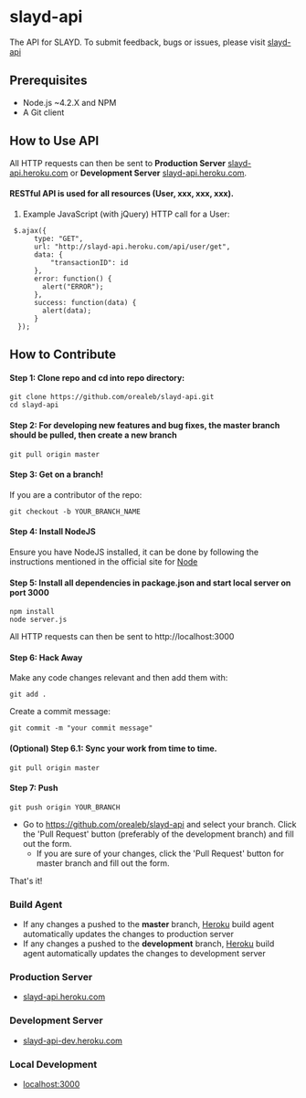 slayd-api
=======

The API for SLAYD. To submit feedback, bugs or issues, please visit [slayd-api](https://github.com/orealeb/slayd/)

## Prerequisites

- Node.js ~4.2.X and NPM
- A Git client 

## How to Use API
All HTTP requests can then be sent to **Production Server** [slayd-api.heroku.com](https://slayd-api.heroku.com) or **Development Server** [slayd-api.heroku.com](https://slayd-api.heroku.com).

#### RESTful API is used for all resources (User, xxx, xxx, xxx).

1. Example JavaScript (with jQuery) HTTP call for a User:
```
 $.ajax({
      type: "GET",
      url: "http://slayd-api.heroku.com/api/user/get", 
      data: {
          "transactionID": id
      },
      error: function() {
        alert("ERROR");
      },
      success: function(data) {
        alert(data);
      }
  }); 
```

## How to Contribute
#### Step 1: Clone repo and cd into repo directory:
```
git clone https://github.com/orealeb/slayd-api.git
cd slayd-api
```

#### Step 2: For developing new features and bug fixes, the master branch should be pulled, then create a new branch
```
git pull origin master
```

#### Step 3: Get on a branch!
If you are a contributor of the repo:
```
git checkout -b YOUR_BRANCH_NAME
```

#### Step 4: Install NodeJS
Ensure you have NodeJS installed, it can be done by following the instructions mentioned in the official site for [Node](http://nodejs.org/)

#### Step 5: Install all dependencies in package.json and start local server on port 3000
```
npm install 
node server.js
```
All HTTP requests can then be sent to http://localhost:3000

#### Step 6: Hack Away
Make any code changes relevant and then add them with: 

```
git add .
```

Create a commit message: 

```
git commit -m "your commit message" 
```

#### (Optional) Step 6.1: Sync your work from time to time.
```
git pull origin master
```

#### Step 7: Push

```
git push origin YOUR_BRANCH
```

* Go to https://github.com/orealeb/slayd-api and select your branch. Click the 'Pull Request' button (preferably of the development branch) and fill out the form. 
    * If you are sure of your changes, click the 'Pull Request' button for master branch and fill out the form. 

That's it!


### Build Agent
* If any changes a pushed to the **master** branch, [Heroku](https://heroku.com) build agent automatically updates the changes to production server
* If any changes a pushed to the **development** branch, [Heroku](https://heroku.com) build agent automatically updates the changes to development server

### Production Server
* [slayd-api.heroku.com](http://slayd-api.heroku.com)

### Development Server
* [slayd-api-dev.heroku.com](http://slayd-api-dev.heroku.com)

### Local Development
* [localhost:3000](http:/localhost:3000/)

